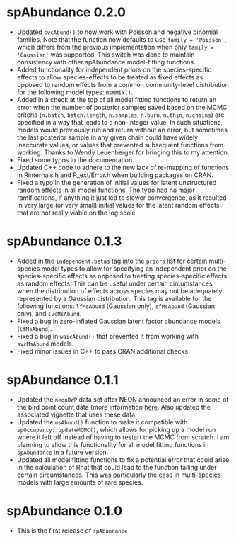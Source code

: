 # spAbundance 0.2.0

+ Updated `svcAbund()` to now work with Poisson and negative binomial families. Note that the function now defaults to use `family = 'Poisson'`, which differs from the previous implementation when only `family = 'Gaussian'` was supported. This switch was done to maintain consistency with other spAbundance model-fitting functions. 
+ Added functionality for independent priors on the species-specific effects to allow species-effects to be treated as fixed effects as opposed to random effects from a common community-level distribution for the following model types: `msNMix()`.  
+ Added in a check at the top of all model fitting functions to return an error when the number of posterior samples saved based on the MCMC criteria (`n.batch`, `batch.length`, `n.samples`, `n.burn`, `n.thin`, `n.chains`) are specified in a way that leads to a non-integer value. In such situations, models would previously run and return without an error, but sometimes the last posterior sample in any given chain could have widely inaccurate values, or values that prevented subsequent functions from working. Thanks to Wendy Leuenberger for bringing this to my attention. 
+ Fixed some typos in the documentation.
+ Updated C++ code to adhere to the new lack of re-mapping of functions in Rinternals.h and R_ext/Error.h when building packages on CRAN. 
+ Fixed a typo in the generation of initial values for latent unstructured random effects in all model functions. The typo had no major ramifications, if anything it just led to slower convergence, as it resulted in very large (or very small) initial values for the latent random effects that are not really viable on the log scale.


# spAbundance 0.1.3

+ Added in the `independent.betas` tag into the `priors` list for certain multi-species model types to allow for specifying an independent prior on the species-specific effects as opposed to treating species-specific effects as random effects. This can be useful under certain circumstances when the distribution of effects across species may not be adequately represented by a Gaussian distribution. This tag is available for the following functions: `lfMsAbund` (Gaussian only), `sfMsAbund` (Gaussian only), and `svcMsAbund`.
+ Fixed a bug in zero-inflated Gaussian latent factor abundance models (`lfMsAbund`). 
+ Fixed a bug in `waicAbund()` that prevented it from working with `svcMsAbund` models.
+ Fixed minor issues in C++ to pass CRAN additional checks.

# spAbundance 0.1.1

+ Updated the `neonDWP` data set after NEON announced an error in some of the bird point count data (more information [here](https://www.neonscience.org/impact/observatory-blog/bird-point-ids-within-grids-were-transposed-resulting-inaccurate-point). Also updated the associated vignette that uses these data.
+ Updated the `msAbund()` function to make it compatible with `spOccupancy::updateMCMC()`, which allows for picking up a model run where it left off instead of having to restart the MCMC from scratch. I am planning to allow this functionality for all model fitting functions in `spAbundance` in a future version.
+ Updated all model fitting functions to fix a potential error that could arise in the calculation of Rhat that could lead to the function failing under certain circumstances. This was particularly the case in multi-species models with large amounts of rare species. 

# spAbundance 0.1.0

+ This is the first release of `spAbundance`
